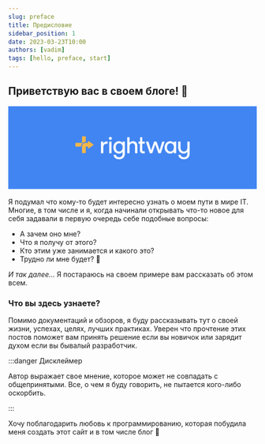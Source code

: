 ```yaml
---
slug: preface
title: Предисловие
sidebar_position: 1
date: 2023-03-23T10:00
authors: [vadim]
tags: [hello, preface, start]
---
```


## Приветствую вас в своем блоге! 🤠

![rightway](./rightway.jpg)

Я подумал что кому-то будет интересно узнать о моем пути в мире IT. Многие, в том числе и я, когда начинали открывать что-то новое для себя задавали в первую очередь себе подобные вопросы:

- А зачем оно мне?
- Что я получу от этого?
- Кто этим уже занимается и какого это?
- Трудно ли мне будет? 🤔

_И так далее..._ Я постараюсь на своем примере вам рассказать об этом всем.

### Что вы здесь узнаете?

Помимо документаций и обзоров, я буду рассказывать тут о своей жизни, успехах, целях, лучших практиках. Уверен что прочтение этих постов поможет вам принять решение если вы новичок или зарядит духом если вы бывалый разработчик.

:::danger Дисклеймер

Автор выражает свое мнение, которое может не совпадать с общепринятыми. Все, о чем я буду говорить, не пытается кого-либо оскорбить.

:::

Хочу поблагодарить любовь к программированию, которая побудила меня создать этот сайт и в том числе блог 💜
